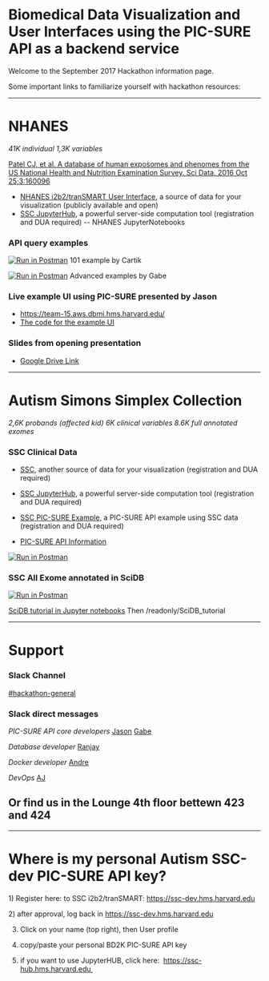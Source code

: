 # Biomedical Data Visualization and User Interfaces using the PIC-SURE API as a backend service 

Welcome to the September 2017 Hackathon information page.

Some important links to familiarize yourself with hackathon resources:
___
# NHANES
*41K individual  1,3K variables*

[Patel CJ, et al. A database of human exposomes and phenomes from the US National Health and Nutrition Examination Survey. Sci Data. 2016 Oct 25;3:160096](http://dx.doi.org/10.1038/sdata.2016.96)

- [NHANES i2b2/tranSMART User Interface](https://nhanes.hms.harvard.edu), a source of data for your visualization (publicly available and open)
- [SSC JupyterHub](https://ssc-hub.hms.harvard.edu), a powerful server-side computation tool (registration and DUA required)
-- NHANES JupyterNotebooks

### API query examples

[![Run in Postman](https://run.pstmn.io/button.svg)](https://app.getpostman.com/run-collection/172cd3c42f8d51f930d5) 101 example by Cartik

[![Run in Postman](https://run.pstmn.io/button.svg)](https://app.getpostman.com/run-collection/c29d4cff65e4aecc8216) Advanced examples by Gabe

### Live example UI using PIC-SURE presented by Jason
- https://team-15.aws.dbmi.hms.harvard.edu/
- [The code for the example UI](https://github.com/hms-dbmi/hackathon-Sept2017/tree/master/hackathon_examples/pic-sure-api-driven-ui/src/main/webapp)

### Slides from opening presentation
- [Google Drive Link](https://docs.google.com/presentation/d/19JO5TcMTP9G3VK_Bvr4sEvv6seS8dYHDCBgaA67Ce_Y/edit?usp=sharing)
___
# Autism Simons Simplex Collection 
*2,6K probands (affected kid)  6K clinical variables  8.6K full annotated exomes*

### SSC Clinical Data
- [SSC](https://ssc.hms.harvard.edu), another source of data for your visualization (registration and DUA required)

- [SSC JupyterHub](https://ssc-hub.hms.harvard.edu), a powerful server-side computation tool (registration and DUA required)
- [SSC PIC-SURE Example](http://tinyurl.com/dbmi-picsure), a PIC-SURE API example using SSC data (registration and DUA required)
- [PIC-SURE API Information](https://pic-sure.org/products/bd2k-pic-sure-restful-api) 

[![Run in Postman](https://run.pstmn.io/button.svg)](https://app.getpostman.com/run-collection/dc140db46b8e6bb299e6)

### SSC All Exome annotated in SciDB
[![Run in Postman](https://run.pstmn.io/button.svg)](https://app.getpostman.com/run-collection/fed8adc750188d16ac62)

[SciDB tutorial in Jupyter notebooks](https://ssc-hub.hms.harvard.edu/) Then /readonly/SciDB_tutorial
___
# Support
### Slack Channel
[#hackathon-general](https://hms-dbmi.slack.com/messages/C6S1Z0R5Z)

### Slack direct messages
*PIC-SURE API core developers*
[Jason](https://hms-dbmi.slack.com/messages/D2P4FLJAZ)
[Gabe](https://hms-dbmi.slack.com/messages/D0GDQP25P)

*Database developer*
[Ranjay](https://hms-dbmi.slack.com/messages/D0RHE6FM3)

*Docker developer*
[Andre](https://hms-dbmi.slack.com/messages/D1F40H2KA)

*DevOps*
[AJ](https://hms-dbmi.slack.com/messages/D1R9Y1CMR)

## Or find us in the Lounge 4th floor bettewn 423 and 424


---
# Where is my personal Autism SSC-dev  PIC-SURE API key?
1) Register here: to SSC i2b2/tranSMART: https://ssc-dev.hms.harvard.edu

2) after approval, log back in https://ssc-dev.hms.harvard.edu

3) Click on your name (top right), then User profile

4) copy/paste your personal BD2K PIC-SURE API key

5) if you want to use JupyterHUB, click here:  https://ssc-hub.hms.harvard.edu 
